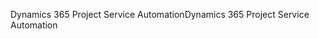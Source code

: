<span data-ttu-id="21556-101">Dynamics 365 Project Service Automation</span><span class="sxs-lookup"><span data-stu-id="21556-101">Dynamics 365 Project Service Automation</span></span>
